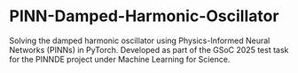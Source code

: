 # PINN-Damped-Harmonic-Oscillator
Solving the damped harmonic oscillator using Physics-Informed Neural Networks (PINNs) in PyTorch. Developed as part of the GSoC 2025 test task for the PINNDE project under Machine Learning for Science.
